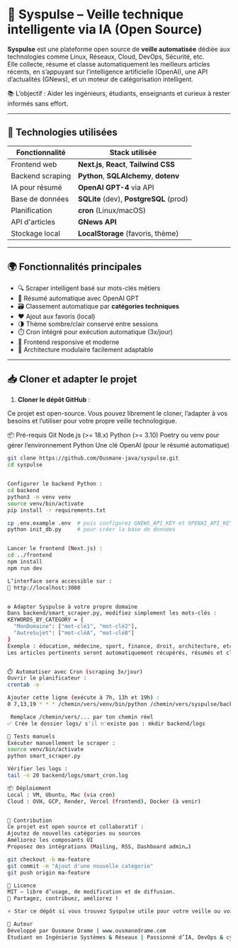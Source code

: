 # 🚀 Syspulse – Veille technique intelligente via IA (Open Source)

**Syspulse** est une plateforme open source de **veille automatisée** dédiée aux technologies comme Linux, Réseaux, Cloud, DevOps, Sécurité, etc.  
Elle collecte, résume et classe automatiquement les meilleurs articles récents, en s’appuyant sur l’intelligence artificielle (OpenAI), une API d’actualités (GNews), et un moteur de catégorisation intelligent.

📚 L’objectif : Aider les ingénieurs, étudiants, enseignants et curieux à rester informés sans effort.

---

## 🔧 Technologies utilisées

| Fonctionnalité        | Stack utilisée                          |
|-----------------------|------------------------------------------|
| Frontend web          | **Next.js**, **React**, **Tailwind CSS** |
| Backend scraping      | **Python**, **SQLAlchemy**, **dotenv**   |
| IA pour résumé        | **OpenAI GPT-4** via API                 |
| Base de données       | **SQLite** (dev), **PostgreSQL** (prod)  |
| Planification         | **cron** (Linux/macOS)                   |
| API d'articles        | **GNews API**                            |
| Stockage local        | **LocalStorage** (favoris, thème)        |

---

## 🌍 Fonctionnalités principales

- 🔍 Scraper intelligent basé sur mots-clés métiers
- 🧠 Résumé automatique avec OpenAI GPT
- 🗃️ Classement automatique par **catégories techniques**
- ❤️ Ajout aux favoris (local)
- 🌗 Thème sombre/clair conservé entre sessions
- ⏱️ Cron intégré pour exécution automatique (3x/jour)
- 📱 Frontend responsive et moderne
- 🧩 Architecture modulaire facilement adaptable

---

## 📥 Cloner et adapter le projet

1. **Cloner le dépôt GitHub** :

Ce projet est open-source. Vous pouvez librement le cloner, l’adapter à vos besoins et l’utiliser pour votre propre veille technologique.

📦 Pré-requis
Git
Node.js (>= 18.x)
Python (>= 3.10)
Poetry ou venv pour gérer l’environnement Python
Une clé OpenAI (pour le résumé automatique)

```bash
git clone https://github.com/Ousmane-java/syspulse.git
cd syspulse


Configurer le backend Python :
cd backend
python3 -m venv venv
source venv/bin/activate
pip install -r requirements.txt

cp .env.example .env  # puis configurez GNEWS_API_KEY et OPENAI_API_KEY
python init_db.py     # pour créer la base de données


Lancer le frontend (Next.js) :
cd ../frontend
npm install
npm run dev

L’interface sera accessible sur :
📍 http://localhost:3000


⚙️ Adapter Syspulse à votre propre domaine
Dans backend/smart_scraper.py, modifiez simplement les mots-clés :
KEYWORDS_BY_CATEGORY = {
  "MonDomaine": ["mot-clé1", "mot-clé2"],
  "AutreSujet": ["mot-cléA", "mot-cléB"]
}
Exemple : éducation, médecine, sport, finance, droit, architecture, etc.
Les articles pertinents seront automatiquement récupérés, résumés et classés.


⏱️ Automatiser avec Cron (scraping 3x/jour)
Ouvrir le planificateur :
crontab -e

Ajouter cette ligne (exécute à 7h, 13h et 19h) :
0 7,13,19 * * * /chemin/vers/venv/bin/python /chemin/vers/syspulse/backend/smart_scraper.py >> /chemin/vers/syspulse/backend/logs/smart_cron.log 2>&1

 Remplace /chemin/vers/... par ton chemin réel
✅ Crée le dossier logs/ s'il n'existe pas : mkdir backend/logs

🧪 Tests manuels
Exécuter manuellement le scraper :
source venv/bin/activate
python smart_scraper.py

Vérifier les logs :
tail -n 20 backend/logs/smart_cron.log

📦 Déploiement
Local : VM, Ubuntu, Mac (via cron)
Cloud : OVH, GCP, Render, Vercel (frontend), Docker (à venir)


🤝 Contribution
Ce projet est open source et collaboratif :
Ajoutez de nouvelles catégories ou sources
Améliorez les composants UI
Proposez des intégrations (Mailing, RSS, Dashboard admin…)

git checkout -b ma-feature
git commit -m "Ajout d'une nouvelle catégorie"
git push origin ma-feature

📄 Licence
MIT – libre d’usage, de modification et de diffusion.
🚀 Partagez, contribuez, améliorez !

⭐ Star ce dépôt si vous trouvez Syspulse utile pour votre veille ou vos projets !

👤 Auteur
Développé par Ousmane Drame | www.ousmanedrame.com 
Étudiant en Ingénierie Systèmes & Réseaux | Passionné d’IA, DevOps & cybersécurité
